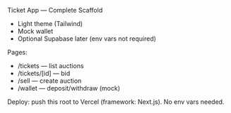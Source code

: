Ticket App — Complete Scaffold
- Light theme (Tailwind)
- Mock wallet
- Optional Supabase later (env vars not required)

Pages:
- /tickets — list auctions
- /tickets/[id] — bid
- /sell — create auction
- /wallet — deposit/withdraw (mock)

Deploy: push this root to Vercel (framework: Next.js). No env vars needed.
